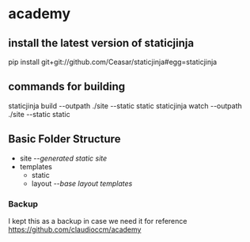 # academy

## install the latest version of staticjinja
pip install git+git://github.com/Ceasar/staticjinja#egg=staticjinja

## commands for building

staticjinja build --outpath ./site --static static
staticjinja watch --outpath ./site --static static


## Basic Folder Structure
- site        --*generated static site*
- templates   
  - static    
  - layout    --*base layout templates*


### Backup
I kept this as a backup in case we need it for reference
https://github.com/claudioccm/academy
